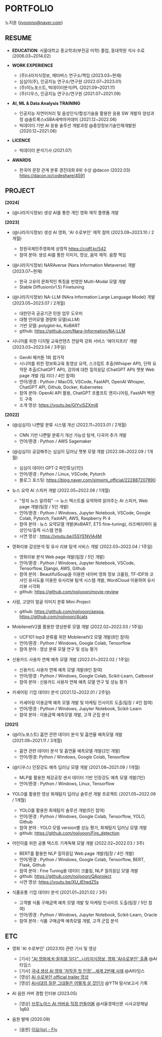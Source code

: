 # PORTFOLIO
노지윤 (jiyoonno@naver.com)


## RESUME
- __EDUCATION__: 서울대학교 종교학과(부전공 미학) 졸업, 동대학원 석사 수료 (2006.03~2014.02)

- __WORK EXPERIENCE__
    - (주)나라지식정보, 메타버스 연구소/책임 (2023.03~현재)
    - 심심이(주), 인공지능 연구소/연구원 (2022.07~2023.01)
    - (주)이노포스트, 빅데이터분석/PL (2021.09~2021.11)
    - (주)디우스, 인공지능 연구소/연구원 (2021.07~2021.09)
- __AI, ML & Data Analysis TRAINING__
    - 인공지능 자연어처리 및 음성인식/합성기술을 활용한 응용 SW 개발자 양성과정 @솔트룩스xSBA새싹아카데미 (2021.12~2022.06)
    - 빅데이터 기반 AI 응용 솔루션 개발과정 @중앙정보기술인재개발원 (2020.12~2021.06)
- __LICENCE__
    - 빅데이터 분석기사 (2021.07)
- __AWARDS__
    - 한국어 문장 관계 분류 경진대회 8위 수상 @dacon (2022.03) https://dacon.io/codeshare/4591


## PROJECT
__[2024]__
- (@나라지식정보) 생성 AI를 통한 개인 영화 제작 플랫폼 개발

__[2023]__
- (@나라지식정보) 생성 AI 영화, 'AI 수로부인' 제작 참여 (2023.09~2023.10 / 2개월)
    - 창원국제민주영화제 상영작 https://cidff.kr/542
    - 참여 분야: 생성 AI를 통한 이미지, 영상, 음악 제작. 음향 책임
    
- (@나라지식정보) NARAverse (Nara Information Metaverse) 개발 (2023.07~현재)
    - 한국 고유의 문화적인 특징을 반영한 Multi-Modal 모델 개발
    - Stable Diffusion(v1.5) Finetuning
  
- (@나라지식정보) NA-LLM (NAra Information Large Language Model) 개발 (2023.05~2023.07 / 2개월)
    - 대한민국 공공기관 민원 업무 도우미
    - 대형 언어모델 경량화 모델(sLLM)
    - 기반 모델: polyglot-ko, KoBART
    - github: https://github.com/Nara-Information/NA-LLM
 
- 시니어를 위한 디지털 교육컨텐츠 전달력 강화 서비스 '에이지프리' 개발 (2023.03~2023.04 / 3주일)
    - GenAI 해커톤 1회 참가작
    - 시니어를 위한 정보화교육 동영상 요약, 스크립트 추출(Whisper API), 단락 요약문 추출(ChatGPT API), 강의에 대한 질의응답 (ChatGPT API) 챗봇 Web page 개발 (팀 리더 / 4인 참여)
    - 언어/환경 : Python / MacOS, VSCode, FastAPI, OpenAI Whisper, ChatGPT API, Github, Docker, Kubernetes
    - 참여 분야: OpenAI API 활용, ChatGPT 프롬프트 엔지니어링, FastAPI 백엔드 구축
    - 소개 영상: https://youtu.be/GlYviSZXmj8


__[2022]__
- (@심심이) 나쁜말 분류 시스템 개선 (2022.11~2023.01 / 2개월)
    - CNN 기반 나쁜말 분류기 개선 가능성 탐색, 다국어 추가 개발
    - 언어/환경 : Python / AWS Sagemaker

- (@심심이) 공감해주는 심심이 딥러닝 챗봇 모델 개발 (2022.08~2022.09 / 1개월)
    - 심심이 데이터 GPT-2 파인튜닝(1인)
    - 언어/환경 : Python / Linux, VSCode, Pytorch
    - 블로그 포스팅: https://blog.naver.com/simsimi_official/222887207890

- 뉴스 요약 AI 스피커 개발 (2022.05~2022.06 / 1개월)
    - "정치 뉴스 알려줘"  -> 뉴스 텍스트를 요약하여 읽어주는 AI 스피커, Web page 개발(팀장 / 5인 개발)
    - 언어/환경 : Python / Windows, Jupyter Notebook, VSCode, Google Colab, Pytorch, FastAPI, AWS, Raspberry Pi 4
    - 참여 분야 : 뉴스 요약모델 개발(KoBART, ET5 fine-tuning), 라즈베리파이 음성인식/출력 시스템 연동
    - 시연 영상 : https://youtu.be/i5SYENVIA4M

- 영화리뷰 감성분석 및 유사 리뷰 탐색 서비스 개발 (2022.03~2022.04 / 1주일)
   - 영화리뷰 분석 Web page 개발(팀장 / 5인 개발)
   - 언어/환경	: Python / Windows, Jupyter Notebook, VSCode, Tensorflow, Django, AWS, Github
   - 참여 분야	: BeautifulSoup을 이용한 네이버 영화 정보 크롤링, TF-IDF와 코사인 유사도를 이용한 유사리뷰 탐색 시스템 개발, WordCloud 이용하여 유사리뷰 시각화
   - github: https://github.com/nojiyoon/movie-review

- 사람, 고양이 얼굴 이미지 분류 Mini-Project
    - github: https://github.com/nojiyoon/aespa, https://github.com/nojiyoon/4cats

- MobilenetV2를 활용한 영상분류 모델 개발 (2022.02~2022.03 / 1주일)
    - UCF101 top3 분류를 위한 MobilenetV2 모델 개발(8인 참여)
    - 언어/환경 : Python / Windows, Google Colab, Tensorflow
    - 참여 분야 :  영상 분류 모델 연구 및 성능 평가

- 신용카드 사용자 연체 예측 모델 개발 (2022.01~2022.02 / 1주일)
    - 신용카드 사용자 연체 예측 모델 개발(8인 참여)
    - 언어/환경 : Python / Windows, Google Colab, Scikit-Learn, Catboost
    - 참여 분야 : 신용카드 사용자 연체 예측 모델 연구 및 성능 평가

- 카셰어링 기업 데이터 분석 (2021.12~2022.01 / 2주일)
    - 카셰어링 이용금액 예측 모델 개발 및 마케팅 인사이트 도출(팀장 / 4인 참여)
    - 언어/환경 : Python / Windows, Jupyter Notebook, Scikit-Learn
    - 참여 분야 : 이용금액 예측모델 개발, 고객 군집 분석



__[2021]__
- (@이노포스트) 흡연 관련 데이터 분석 및 흡연율 예측모델 개발 (2021.09~2021.11 / 3개월)
    - 흡연 관련 데이터 분석 및 흡연율 예측모델 개발(2인 개발)
    - 언어/환경: Python / Windows, Google Colab, Tensorflow

- (@디우스) 인장강도 예측 딥러닝 모델 개발 (2021.08~2021.09 / 1개월)
    - MLP를 활용한 제강공장 센서 데이터 기반 인장강도 예측 모델 개발(1인)
    - 언어/환경 : Python / Windows, Linux, Tensorflow

- YOLO를 활용한 영상 화재탐지 딥러닝 솔루션 개발 프로젝트 (2021.05~2022.06 / 1개월)
    - YOLO를 활용한 화재탐지 솔루션 개발(5인 참여)
    - 언어/환경	: Python / Windows, Google Colab, Tensorflow, YOLO, Github
    - 참여 분야	: YOLO 모델 version별 성능 평가, 화재탐지 딥러닝 모델 개발
    - github: https://github.com/nojiyoon/Fire_detection

- 어린이를 위한 공룡 텍스트 기계독해 모델 개발 (2022.02~2022.03 / 3주)
    - BERT를 활용한 NLP 질의응답 Web page 개발(팀장 / 4인 개발)
    - 언어/환경 : Python / Windows, Google Colab, Tensorflow, BERT, Flask, Github
    - 참여 분야 : Fine Tuning용 데이터 크롤링, NLP 질의응답 모델 개발
    - github: https://github.com/nojiyoon/QAproject
    - 시연 영상: https://youtu.be/XU_tEhedZ5s

- 식품유통 기업 데이터 분석 (2021.01~2021.02 / 3주)
    - 고객별 식품 구매금액 예측 모델 개발 및 마케팅 인사이트 도출(팀장 / 5인 참여)
    - 언어/환경 : Python / Windows, Jupyter Notebook, Scikit-Learn, Oracle
    - 참여 분야 : 식품 구매금액 예측모델 개발, 고객 군집 분석

## ETC

- 영화 'AI 수로부인' (2023.10) 관련 기사 및 영상
    - [기사] ["AI 영화에 K-컬처를 담다"...나라지식정보, 영화 'AI수로부인' 출품](https://www.aitimes.com/news/articleView.html?idxno=154498) @AI타임스
    - [기사] [국내 생성 AI 영화 '저작권 첫 인정'...세계 2번째 사례](https://www.aitimes.com/news/articleView.html?idxno=156286) @AI타임스
    - [영상] [AI 수로부인 official trailer 영상](https://youtu.be/K61g6Rtyx90?si=jO5Ch2vlyDD0eMu0)
    - [영상] [AI시대의 질문 그대들은 어떻게 살 것인가](https://youtu.be/Or8PHNcYarM?si=fVgXar0lKrF2UReh&t=1021) @YTN 탐사보고서 기록

- AI 음원 커버 경험 인터뷰 (2023.05)
    - [영상] [브루노마스 AI 커버송 직접 만들어봄](https://youtu.be/kBxLaDmxnLI?si=ffhw9xOI_sdhQS8Z&t=75) @서울경제신문 시사교양채널 1q60

- 음원 발매 (2020.09)
    - [음원] [이요(iio) - Fly](https://youtu.be/nhyygAvPwPo?si=peEDLgleDHxnOfCl)
